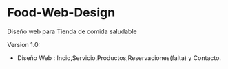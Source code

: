 # Food-Web-Design
Diseño web para Tienda de comida saludable

Version 1.0:
- Diseño Web : Incio,Servicio,Productos,Reservaciones(falta) y Contacto.
